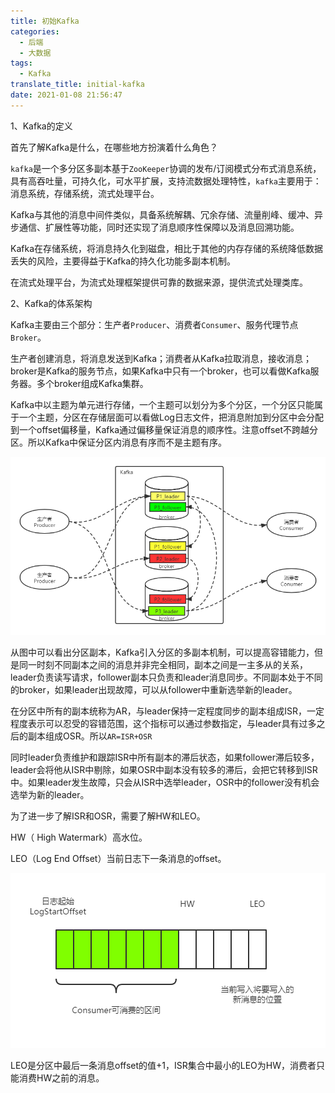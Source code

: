 ```yaml
---
title: 初始Kafka
categories:
  - 后端
  - 大数据
tags:
  - Kafka
translate_title: initial-kafka
date: 2021-01-08 21:56:47
---
```



1、Kafka的定义

首先了解Kafka是什么，在哪些地方扮演着什么角色？

`kafka`是一个多分区多副本基于`ZooKeeper`协调的发布/订阅模式分布式消息系统，具有高吞吐量，可持久化，可水平扩展，支持流数据处理特性，`kafka`主要用于：消息系统，存储系统，流式处理平台。

Kafka与其他的消息中间件类似，具备系统解耦、冗余存储、流量削峰、缓冲、异步通信、扩展性等功能，同时还实现了消息顺序性保障以及消息回溯功能。

Kafka在存储系统，将消息持久化到磁盘，相比于其他的内存存储的系统降低数据丢失的风险，主要得益于Kafka的持久化功能多副本机制。

在流式处理平台，为流式处理框架提供可靠的数据来源，提供流式处理类库。

2、Kafka的体系架构

Kafka主要由三个部分：生产者`Producer`、消费者`Consumer`、服务代理节点`Broker`。

生产者创建消息，将消息发送到Kafka；消费者从Kafka拉取消息，接收消息；broker是Kafka的服务节点，如果Kafka中只有一个broker，也可以看做Kafka服务器。多个broker组成Kafka集群。

Kafka中以主题为单元进行存储，一个主题可以划分为多个分区，一个分区只能属于一个主题，分区在存储层面可以看做Log日志文件，把消息附加到分区中会分配到一个offset偏移量，Kafka通过偏移量保证消息的顺序性。注意offset不跨越分区。所以Kafka中保证分区内消息有序而不是主题有序。

![](%E5%88%9D%E5%A7%8BKafka/Kafka%E4%BD%93%E7%B3%BB%E6%9E%B6%E6%9E%84%E5%9B%BE.png)

从图中可以看出分区副本，Kafka引入分区的多副本机制，可以提高容错能力，但是同一时刻不同副本之间的消息并非完全相同，副本之间是一主多从的关系，leader负责读写请求，follower副本只负责和leader消息同步。不同副本处于不同的broker，如果leader出现故障，可以从follower中重新选举新的leader。

在分区中所有的副本统称为AR，与leader保持一定程度同步的副本组成ISR，一定程度表示可以忍受的容错范围，这个指标可以通过参数指定，与leader具有过多之后的副本组成OSR。所以`AR=ISR+OSR`

同时leader负责维护和跟踪ISR中所有副本的滞后状态，如果follower滞后较多，leader会将他从ISR中剔除，如果OSR中副本没有较多的滞后，会把它转移到ISR中。如果leader发生故障，只会从ISR中选举leader，OSR中的follower没有机会选举为新的leader。

为了进一步了解ISR和OSR，需要了解HW和LEO。

HW（ High Watermark）高水位。

LEO（Log End Offset）当前日志下一条消息的offset。

![image-20210112221809096](%E5%88%9D%E5%A7%8BKafka/image-20210112221809096.png)

LEO是分区中最后一条消息offset的值+1，ISR集合中最小的LEO为HW，消费者只能消费HW之前的消息。